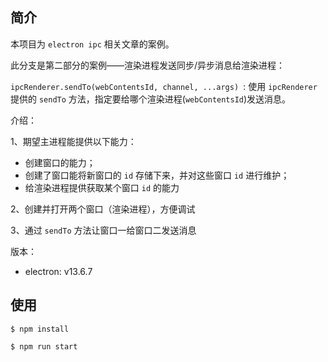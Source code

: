 ## 简介

本项目为 `electron ipc` 相关文章的案例。

此分支是第二部分的案例——渲染进程发送同步/异步消息给渲染进程：

`ipcRenderer.sendTo(webContentsId, channel, ...args) `:  使用 `ipcRenderer` 提供的 `sendTo` 方法，指定要给哪个渲染进程(`webContentsId`)发送消息。

介绍：

1、期望主进程能提供以下能力：

- 创建窗口的能力；
- 创建了窗口能将新窗口的 `id` 存储下来，并对这些窗口 `id` 进行维护；
- 给渲染进程提供获取某个窗口 `id` 的能力

2、创建并打开两个窗口（渲染进程），方便调试

3、通过 `sendTo` 方法让窗口一给窗口二发送消息

版本：

- electron: v13.6.7

## 使用

```
$ npm install
```

```
$ npm run start
```

